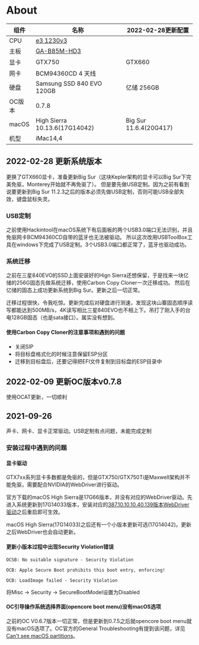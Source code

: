 # About

| 组件 | 名称 | 2022-02-28更新配置 |
| --- | --- | --- |
| CPU | [e3 1230v3](https://ark.intel.com/content/www/cn/zh/ark/products/75054/intel-xeon-processor-e31230-v3-8m-cache-3-30-ghz.html) | |
| 主板 | [GA-B85M-HD3](https://www.gigabyte.cn/Motherboard/GA-B85M-HD3-A-rev-10#ov) | |
| 显卡 | GTX750 | GTX660 |
| 网卡 | BCM94360CD 4 天线 | |
| 硬盘 | Samsung SSD 840 EVO 120GB | 亿储 256GB |
| OC版本 | 0.7.8 | |
| macOS | High Sierra 10.13.6(17G14042) | Big Sur 11.6.4(20G417) |
| 机型 | iMac14,4 | |

## 2022-02-28 更新系统版本

更换了GTX660显卡，准备更新Big Sur（这块Kepler架构的显卡可以Big Sur下完美免驱，Monterey开始就不再免驱了）。
但是要先做USB定制。因为之前有看到说要更新到Big Sur 11.2.3之后的版本必须先做USB定制，否则可能USB全部失效，键盘鼠标失灵。

### USB定制

之前使用Hackintool在macOS系统下有后面板的两个USB3.0端口无法识别，并且免驱网卡BCM94360CD自带的蓝牙也无法被驱动。
所以这次改用USBToolBox工具在windows下完成了USB定制。3个USB3.0端口都正常了，蓝牙也驱动成功。

### 系统迁移

之前在三星840EVO的SSD上面安装好的Hign Sierra还想保留，于是找来一块亿储的256G固态先做系统迁移，使用Carbon Copy Cloner一次迁移成功。
然后在亿储的固态上成功更新系统到Big Sur。更新之后一切正常。

迁移过程很快，令我吃惊。更新完成后对硬盘进行测速，发现这块山寨固态顺序读写都能达到500MB/s，4K读写相比三星840EVO也不相上下。吊打了刚入手的台电128GB固态（也是sata接口）。属实没有想到。

#### 使用Carbon Copy Cloner的注意事项和遇到的问题

- 关闭SIP
- 将目标盘格式化的时候注意保留ESP分区
- 迁移到目标盘后，还要记得把EFI文件复制到目标盘的ESP目录中


## 2022-02-09 更新OC版本v0.7.8

使用OCAT更新，一切顺利

## 2021-09-26

声卡、网卡、显卡正常驱动。USB定制有点问题，未能完成定制

### 安装过程中遇到的问题

#### 显卡驱动

GTX7xx系列显卡多数都是免驱的，但是GTX750/GTX750Ti是Maxwell架构并不能免驱，需要配合NVIDIA的WebDriver进行驱动。

官方下载的macOS High Sierra是17G66版本，并没有对应的WebDriver驱动。先进入系统更新到17G14033版本，安装对应的[387.10.10.10.40.139版本WebDriver驱动](https://www.tonymacx86.com/nvidia-drivers/)之后重启即可生效。

macOS High Sierra(17G14033)之后还有一个小版本更新可选(17G14042)。更新之后WebDriver也会自动更新。

#### 更新小版本过程中出现Security Violation错误

```text
OCSB: No suitable signature - Security Violation

OCB: Apple Secure Boot prohibits this boot entry, enforcing!

OCB: LoadImage failed - Security Violation
```

将Misc → Security → SecureBootModel设置为Disabled

#### OC引导操作系统选择界面(opencore boot menu)没有macOS选项

之前的OC V0.6.7版本一切正常，但是更新到0.7.5之后就opencore boot menu就没有macOS选项了。OC官方的General Troubleshooting有提到该问题，详见[Can't see macOS partitions](https://dortania.github.io/OpenCore-Install-Guide/troubleshooting/extended/opencore-issues.html#can-t-see-macos-partitions)。
